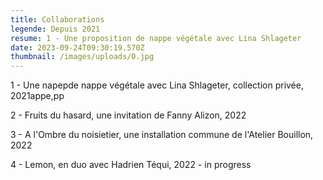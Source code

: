 ```yaml
---
title: Collaborations
legende: Depuis 2021
resume: 1 - Une proposition de nappe végétale avec Lina Shlageter
date: 2023-09-24T09:30:19.570Z
thumbnail: /images/uploads/0.jpg
---
```

1 - Une napepde nappe végétale avec Lina Shlageter, collection privée, 2021appe,pp 

2﻿ - Fruits du hasard, une invitation de Fanny Alizon, 2022

3﻿ - A l'Ombre du noisietier, une installation commune de l'Atelier Bouillon, 2022

4﻿ - Lemon, en duo avec Hadrien Téqui, 2022 - in progress